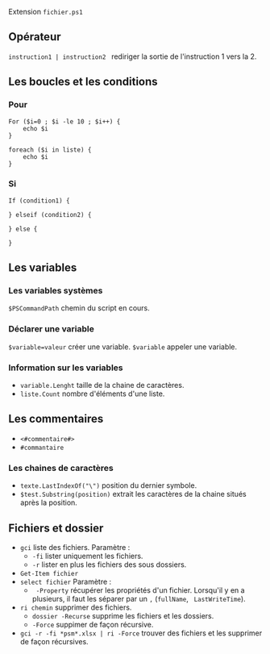 Extension `fichier.ps1`

## Opérateur 

`instruction1 | instruction2 ` rediriger la sortie de l'instruction 1 vers la 2.

## Les boucles et les conditions

### Pour

```
For ($i=0 ; $i -le 10 ; $i++) {
	echo $i
}
```

```
foreach ($i in liste) {
	echo $i
}
```

### Si

``` 
If (condition1) { 

} elseif (condition2) { 

} else { 

}
```

## Les variables

### Les variables systèmes

`$PSCommandPath` chemin du script en cours.

### Déclarer une variable

`$variable=valeur` créer une variable.
`$variable` appeler une variable.

### Information sur les variables

* `variable.Lenght` taille de la chaine de caractères.
* `liste.Count` nombre d'éléments d'une liste.

## Les commentaires

* `<#commentaire#>`
* `#commantaire`

### Les chaines de caractères
* `texte.LastIndexOf("\")` position du dernier symbole.
* `$test.Substring(position)` extrait les caractères de la chaine situés après la position.

## Fichiers et dossier 

* `gci` liste des fichiers.
Paramètre : 
  - `-fi` lister uniquement les fichiers.
  - `-r` lister en plus les fichiers des sous dossiers.
* `Get-Item fichier` 
* `select fichier` 
Paramètre :
   - ` -Property` récupérer les propriétés d'un fichier. Lorsqu'il y en a plusieurs, il faut les séparer par un `,` (`fullName`, ` LastWriteTime`).
* `ri chemin` supprimer des fichiers.
	* `dossier -Recurse` supprime les fichiers et les dossiers.
	* `-Force` suppimer de façon récursive.
* `gci -r -fi *psm*.xlsx | ri -Force` trouver des fichiers et les supprimer de façon récursives.
 
